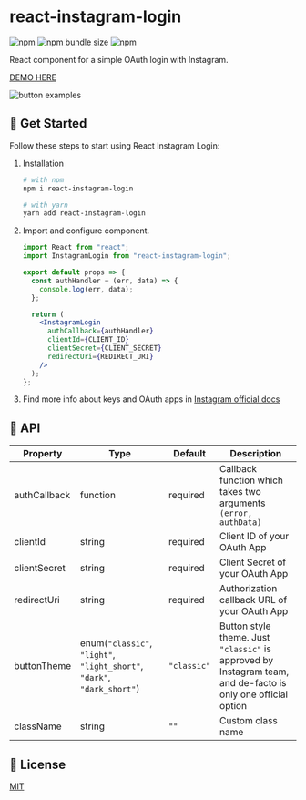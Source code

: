 # react-instagram-login

[![npm](https://img.shields.io/npm/v/react-instagram-login?logo=npm&cacheSeconds=1800)](https://www.npmjs.com/package/react-instagram-login)
[![npm bundle size](https://img.shields.io/bundlephobia/minzip/react-instagram-login?cacheSeconds=1800)](https://www.npmjs.com/package/react-instagram-login)
[![npm](https://img.shields.io/npm/dt/react-instagram-login?cacheSeconds=1800)](https://www.npmjs.com/package/react-instagram-login)

React component for a simple OAuth login with Instagram.

[DEMO HERE](https://alexandrtovmach.github.io/react-instagram-login/)

![button examples](https://user-images.githubusercontent.com/28801003/71491334-c82ea080-2838-11ea-862d-96529b907bec.png)

## 🚀 Get Started

Follow these steps to start using React Instagram Login:

1. Installation

   ```sh
   # with npm
   npm i react-instagram-login

   # with yarn
   yarn add react-instagram-login
   ```

2. Import and configure component.

   ```jsx
   import React from "react";
   import InstagramLogin from "react-instagram-login";

   export default props => {
     const authHandler = (err, data) => {
       console.log(err, data);
     };

     return (
       <InstagramLogin
         authCallback={authHandler}
         clientId={CLIENT_ID}
         clientSecret={CLIENT_SECRET}
         redirectUri={REDIRECT_URI}
       />
     );
   };
   ```

3. Find more info about keys and OAuth apps in [Instagram official docs](https://docs.instagram.dev/reference#authentication)

## 📖 API

| Property     | Type                                                                    | Default     | Description                                                                                               |
| ------------ | ----------------------------------------------------------------------- | ----------- | --------------------------------------------------------------------------------------------------------- |
| authCallback | function                                                                | required    | Callback function which takes two arguments `(error, authData)`                                           |
| clientId     | string                                                                  | required    | Client ID of your OAuth App                                                                               |
| clientSecret | string                                                                  | required    | Client Secret of your OAuth App                                                                           |
| redirectUri  | string                                                                  | required    | Authorization callback URL of your OAuth App                                                              |
| buttonTheme  | enum(`"classic"`, `"light"`, `"light_short"`, `"dark"`, `"dark_short"`) | `"classic"` | Button style theme. Just `"classic"` is approved by Instagram team, and de-facto is only one official option |
| className    | string                                                                  | `""`        | Custom class name                                                                                         |

## 📝 License

[MIT](https://github.com/alexandrtovmach/react-instagram-login/blob/master/LICENSE)
